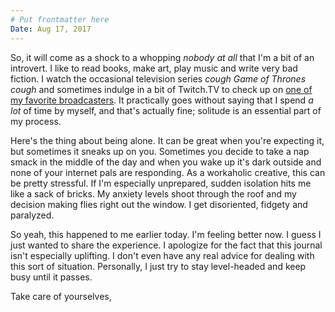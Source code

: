 ```yaml
---
# Put frontmatter here
Date: Aug 17, 2017
---
```

So, it will come as a shock to a whopping _nobody at all_ that I'm a bit of an introvert. I like to read books, make art, play music and write very bad fiction. I watch the occasional television series _*cough* Game of Thrones *cough*_ and sometimes indulge in a bit of Twitch.TV to check up on [one of my favorite broadcasters](https://www.deviantart.com/users/outgoing?https://www.twitch.tv/lara6683). It practically goes without saying that I spend _a lot_ of time by myself, and that's actually fine; solitude is an essential part of my process.  

Here's the thing about being alone. It can be great when you're expecting it, but sometimes it sneaks up on you. Sometimes you decide to take a nap smack in the middle of the day and when you wake up it's dark outside and none of your internet pals are responding. As a workaholic creative, this can be pretty stressful. If I'm especially unprepared, sudden isolation hits me like a sack of bricks. My anxiety levels shoot through the roof and my decision making flies right out the window. I get disoriented, fidgety and paralyzed.  

So yeah, this happened to me earlier today. I'm feeling better now. I guess I just wanted to share the experience. I apologize for the fact that this journal isn't especially uplifting. I don't even have any real advice for dealing with this sort of situation. Personally, I just try to stay level-headed and keep busy until it passes.  

Take care of yourselves,